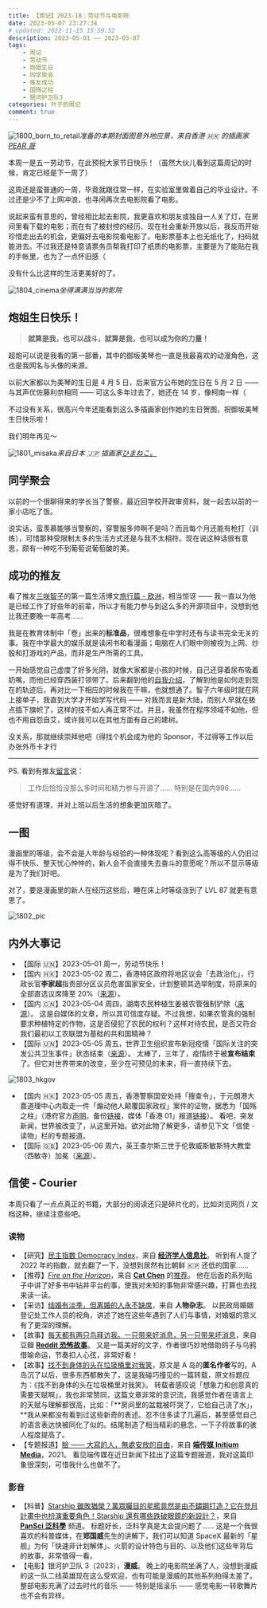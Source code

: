 ```yaml
---
title: 【周记】2023-18：劳动节与电影院
date: 2023-05-07 23:27:34
# updated: 2022-11-15 15:59:52
description: 2023-05-01 —— 2023-05-07
tags: 
    - 周记
    - 劳动节
    - 炮姐生日
    - 同学聚会
    - 推友成功
    - 国殇之柱
    - 银河护卫队3
categories: 叶子的周记
comment: true
---
```


![1800_born_to_retail](/images/2023-05-Week-18/1800_born_to_retail.jpg)_准备的本期封面图意外地应景，来自香港 🇭🇰 的插画家 [PEAR 哥](https://twitter.com/peargor/)_

本周一是五一劳动节，在此预祝大家节日快乐！（虽然大伙儿看到这篇周记的时候，肯定已经是下一周了）

<!-- more -->

这周还是蛮普通的一周，毕竟就跟往常一样，在实验室里做着自己的毕业设计。不过还是少不了上网冲浪，也寻闲再次去电影院看了电影。

说起来蛮有意思的，曾经相比起去影院，我更喜欢和朋友或独自一人关了灯，在房间里看下载的电影；而在有了被封控的经历、现在社会重新开放以后，我反而开始珍惜走出去的机会，更偏好去电影院看电影了。电影票基本上也无纸化了，扫码就能进去。不过我还是特意请票务员帮我打印了纸质的电影票，主要是为了能贴在我的手帐里，也为了一点怀旧感（

没有什么比这样的生活更美好的了。

![1804_cinema](/images/2023-05-Week-18/1804_cinema.jpg)_坐得满满当当的影院_



## 炮姐生日快乐！

> **就算是我，也可以战斗，就算是我，也可以成为你的力量！**

超炮可以说是我看的第一部番，其中的御坂美琴也一直是我最喜欢的动漫角色，这也是我网名与头像的来源。

以前大家都以为美琴的生日是 4 月 5 日，后来官方公布她的生日在 5 月 2 日 —— 与其声优佐藤利奈相同 —— 可这么多年过去了，她还在 14 岁，像柯南一样（

不过没有关系，很高兴今年还能看到这么多插画家创作她的生日贺图，祝御坂美琴生日快乐啦！

我们明年再见～

![1801_misaka](/images/2023-05-Week-18/1801_misaka.jpg)_来自日本 🇯🇵 插画家[ひまねこ。](https://twitter.com/himanekonko/)_

## 同学聚会

以前的一个很聊得来的学长当了警察，最近回学校开政审资料，就一起去以前的一家小店吃了饭。

说实话，蛮羡慕能够当警察的，穿警服多帅啊不是吗？而且每个月还能有枪打（训练），可惜那种受限制太多的生活方式还是与我不太相符。现在说这种话很有意思，颇有一种吃不到葡萄说葡萄酸的美。

## 成功的推友

看了推友[三咲智子](https://twitter.com/sanxiaozhizi/)的第一篇生活博文[旅行篇 - 欧洲](https://gist.github.com/sxzz/ca0b1b05ac0a399c44c694d64496639f/)，相当惊讶 —— 我一直以为他是已经工作了好些年的前辈，所以才有能力参与到这么多的开源项目中，没想到他比我还要晚一年高考……

我是在教育体制中「卷」出来的**标准品**，很难想象在中学时还有与读书完全无关的事。我在中学最大的娱乐就是读闲书和看漫画；电脑在人们眼中则被视为上网、炒股和打游戏的产品，而非是生产所需的工具。

一开始感觉自己虚度了好多光阴，就像大家都是小孩的时候，自己还穿着尿布吸着奶嘴，而他已经穿西装打领带了。后来翻到他的[自我介绍](https://gist.github.com/sxzz/2ffb940cbc472e4e7a3ef9479a170e6f/)，了解到他是如何走到现在的轨迹后，再对比一下相应的时候我在干嘛，也就想通了。智子六年级时就在网上接单子，我直到大学才开始学写代码 —— 对我而言是新大陆，而别人早就在极点插下旗帜了，这样的技不如人再正常不过。并且，我虽然在程序领域不如他，但也不用自怨自艾，或许我可以在其他方面有自己的建树。

没关系，那就继续崇拜他吧（得找个机会成为他的 Sponsor，不过得等工作以后办张外币卡才行

---

PS. 看到有推友[留言](https://twitter.com/shervinchen/status/1655183184064069632/)说：

> 工作后恰恰没那么多时间和精力参与开源了……
> 特别是在国内996……

感觉好有道理，并对上班以后生活的想象更加灰暗了。

## 一图

漫画里的等级，会不会是人年龄与经验的一种体现呢？看到这么高等级的人仍旧过得不快乐、整天忧心忡忡的，新人会不会直接失去奋斗的意愿呢？所以不显示等级是为了我们好吧。

对了，要是漫画里的新人在经历这些后，睡在床上时等级涨到了 LVL 87 就更有意思了。

![1802_pic](/images/2023-05-Week-18/1802_pic.jpg)

## 内外大事记

- 【国际 🇺🇳】2023-05-01 周一，劳动节快乐！
- 【国内 🇭🇰】2023-05-02 周二，香港特区政府将地区议会「去政治化」，行政长官**李家超**指责部分区议员危害国家安全，计划整顿其选举制度，将原来的全部直选议席降至 20%（[来源](https://www.bbc.com/zhongwen/simp/chinese-news-65455696/)）。
- 【国内 🇨🇳】2023-05-04 周四，湖南农民种植生姜被农管强制铲除（[来源](https://chinadigitaltimes.net/chinese/695596.html/)）。
  这是自媒体的文章，所以其可信度存疑。不过我想，如果农管真的强制要求种植特定的作物，这是否侵犯了农民的权利？这样对待农民，是否又符合我们最初以工农联盟为基础的共和国精神？
- 【国际 🇺🇳】2023-05-05 周五，世界卫生组织宣布新冠疫情「国际关注的突发公共卫生事件」状态结束（[来源](https://www.who.int/news/item/05-05-2023-statement-on-the-fifteenth-meeting-of-the-international-health-regulations-(2005)-emergency-committee-regarding-the-coronavirus-disease-(covid-19)-pandemic)）。
  太棒了，三年了，疫情终于被**宣布结束**了。但它对世界带来的改变，至少在可预见的未来，将一直持续下去。

![1803_hkgov](/images/2023-05-Week-18/1803_hkgov.jpg)

- 【国内 🇭🇰】2023-05-05 周五，香港警察国安处持「搜查令」，于元朗港大嘉道理中心内取走一件「煽动他人颠覆国家政权」案件的证物，据悉为「国殇之柱」（港府官方[声明](https://www.info.gov.hk/gia/general/202305/05/P2023050500498.htm/)，备份[链接](https://web.archive.org/web/20230506162046/https://www.info.gov.hk/gia/general/202305/05/P2023050500498.htm/)，媒体「香港 01」报道[链接](https://www.hk01.com/突發/894900/警國安處元朗檢煽動顛覆國家政權案證物-據悉為-國殤之柱/)）。
  看吧，突发新闻，世界被改变了，从这里开始。欲对此物了解更多，请参见下文「信使 - 读物」栏的专题报道。
- 【国际 🇬🇧】2023-05-06 周六，英王查尔斯三世于伦敦威斯敏斯特大教堂（西敏寺）加冕（[来源](https://www.bbc.com/zhongwen/simp/uk-65512011/)）。

## 信使 - Courier

本周只看了一点点真正的书籍，大部分的阅读还只是碎片化的，比如浏览网页 / 文档这种，继续注意些吧。

### 读物

- 【研究】[民主指数 Democracy Index](https://zh.wikipedia.org/wiki/民主指数)，来自 [**经济学人信息社**](https://www.eiu.com/n/campaigns/democracy-index-2022/)。
  听到有人提了 2022 年的指数，就去翻了一下，没想到居然有比朝鲜 🇰🇵 还低的国家……
- 【推荐】[*Fire on the Horizon*](https://twitter.com/CatChen/status/1652688946319724546/)，来自 [**Cat Chen**](https://twitter.com/CatChen/) 的[推荐](https://twitter.com/CatChen/status/1652688946319724546/)。
  他在后面的系列贴子中讲了好多书中钻井平台的事，使我对未知的事物非常感兴趣，打算也去找来读一读。
- 【采访】[结婚有淡季，但离婚的人永不缺席](https://mp.weixin.qq.com/s/_TdmRTNPKQbWl5-oEh05Bw/)，来自 **人物杂志**。
  以民政局婚姻登记处工作人员的视角，讲述了她在这些年遇到了人们与事情，对婚姻的意义有了更深的理解。
- 【故事】[每天都有两只鸟拜访我。一只带来好消息，另一只带来坏消息](https://www.douban.com/group/topic/286750105/)，来自豆瓣 [**Reddit 恐怖故事**](https://www.douban.com/group/reddithorror/)。
  又是一篇美好的文字，作者很巧妙地借助鸽子与乌鸦借喻命运，节奏扣人心弦，非常好看！
- 【故事】[找不到身体的头在垃圾桶里对我笑](https://www.douban.com/group/topic/160309373/)，原文是 A 岛的**匿名作者**写的。A 岛沉了以后，很多东西都散失了，这是我碰巧撞见的一篇转载，原文标题应为：《找不到身体的头在垃圾桶里对我笑》。
  转载者感叹说「想象力和创意真的需要天赋啊」，我也非常赞同，这篇文章非常的意识流，我感觉作者在语言上的天赋与理解都很高，比如：「**房间里的盆栽被吓哭了，它给自己浇了水」，**我从来都没有看到过这些新奇的表述。忍不住多读了几遍后，甚至感觉自己的语言表达快被同化了似的。结尾制造了相当精彩的悬念，一下子将故事的骇人程度提高了。
- 【专题报道】[臉 —— 大寫的人，無處安放的自由](https://theinitium.com/project/20211020-photo-pillar-of-shame/)，来自 [**端传媒 Initium Media**](https://theinitium.com/)，2021。
  看见端传媒在近日新闻下挂出了这篇专题报道，我对这篇印象很深刻，可惜我什么也做不了。

### 影音

- 【科普】[Starship 雖敗猶榮？萬眾矚目的星艦竟然是由不鏽鋼打造？它在登月計畫中也扮演重要角色！Starship 還有哪些跌破眼鏡的新設計？](https://www.youtube.com/watch?v=v5q3EuapGc8/)，来自 [**PanSci 泛科學**](https://www.youtube.com/@PanScitw/) 频道。
  标题好长，泛科学真是太会提问题了…… 这是一个我很喜欢的科普媒体，在**郑国威**先生的讲解下，我们可以知道 SpaceX 最新的「星舰」为何「快速非计划解体」、火箭的设计特色与目的、以及他们这些年背后的故事，非常值得一看。
- 【电影】银河护卫队 3（2023），**漫威**。
  晚上的电影院坐满了人，没想到漫威的这一队二线英雄现在这么受欢迎，也有可能是漫威的其他系列拍得太差了。整部电影充满了过去时代的音乐 —— 特别是摇滚乐 —— 感觉电影一转歌舞片也不会有异样。



